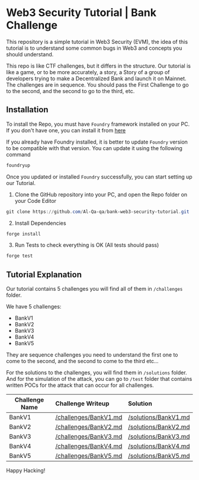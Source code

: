 # Web3 Security Tutorial | Bank Challenge

This repository is a simple tutorial in Web3 Security (EVM), the idea of this tutorial is to understand some common bugs in Web3 and concepts you should understand.

This repo is like CTF challenges, but it differs in the structure. Our tutorial is like a game, or to be more accurately, a story, a Story of a group of developers trying to make a Decentralized Bank and launch it on Mainnet. The challenges are in sequence. You should pass the First Challenge to go to the second, and the second to go to the third, etc.

## Installation
To install the Repo, you must have `Foundry` framework installed on your PC. If you don't have one, you can install it from [here](https://getfoundry.sh/)

If you already have Foundry installed, it is better to update `Foundry` version to be compatible with that version. You can update it using the following command

```powershell
foundryup
```

Once you updated or installed `Foundry` successfully, you can start setting up our Tutorial.

1. Clone the GitHub repository into your PC, and open the Repo folder on your Code Editor
```powershell
git clone https://github.com/Al-Qa-qa/bank-web3-security-tutorial.git
```

2. Install Dependencies
```powershell
forge install
```

3. Run Tests to check everything is OK (All tests should pass)
```powershell
forge test
```

## Tutorial Explanation

Our tutorial contains 5 challenges you will find all of them in `/challenges` folder.

We have 5 challenges:
- BankV1
- BankV2
- BankV3
- BankV4
- BankV5

They are sequence challenges you need to understand the first one to come to the second, and the second to come to the third etc...

For the solutions to the challenges, you will find them in `/solutions` folder. And for the simulation of the attack, you can go to `/test` folder that contains written POCs for the attack that can occur for all challenges.

|Challenge Name|Challenge Writeup|Solution|
|----------------|:--------|:-------|
|BankV1|[/challenges/BankV1.md](/challenges/BankV1.md)|[/solutions/BankV1.md](/solutions/BankV1.md)|
|BankV2|[/challenges/BankV2.md](/challenges/BankV2.md)|[/solutions/BankV2.md](/solutions/BankV2.md)|
|BankV3|[/challenges/BankV3.md](/challenges/BankV3.md)|[/solutions/BankV3.md](/solutions/BankV3.md)|
|BankV4|[/challenges/BankV4.md](/challenges/BankV4.md)|[/solutions/BankV4.md](/solutions/BankV4.md)|
|BankV5|[/challenges/BankV5.md](/challenges/BankV5.md)|[/solutions/BankV5.md](/solutions/BankV5.md)|

Happy Hacking!



